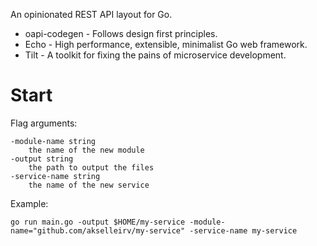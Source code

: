 An opinionated REST API layout for Go.


- oapi-codegen - Follows design first principles.
- Echo - High performance, extensible, minimalist Go web framework.
- Tilt - A toolkit for fixing the pains of microservice development.


# Start

Flag arguments:
```
-module-name string
    the name of the new module
-output string
    the path to output the files
-service-name string
    the name of the new service
```

Example:

```
go run main.go -output $HOME/my-service -module-name="github.com/akselleirv/my-service" -service-name my-service
```